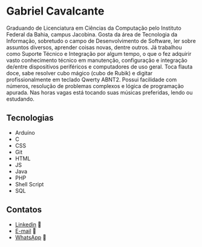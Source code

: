 # Gabriel Cavalcante

Graduando de Licenciatura em Ciências da Computação pelo Instituto Federal da Bahia, campus Jacobina. Gosta da área de Tecnologia da Informação, sobretudo o campo de Desenvolvimento de Software, ler sobre assuntos diversos, aprender coisas novas, dentre outros. Já trabalhou como Suporte Técnico e Integração por algum tempo, o que o fez adquirir vasto conhecimento técnico em manutenção, configuração e integração de/entre dispositivos periféricos e computadores de uso geral. Toca flauta doce, sabe resolver cubo mágico (cubo de Rubik) e digitar profissionalmente em teclado Qwerty ABNT2. Possui facilidade com números, resolução de problemas complexos e lógica de programação apurada. Nas horas vagas está tocando suas músicas preferidas, lendo ou estudando.

## Tecnologias
* Arduíno
* C
* CSS
* Git
* HTML
* JS
* Java
* PHP
* Shell Script
* SQL

## Contatos
* [Linkedin](https://www.linkedin.com/in/gabriel-cavalcante-225076242) :link:
* [E-mail](mailto:gabriel.lcifba@gmail.com) :link:
* [WhatsApp](http://wa.me/5574981343313) :link:
